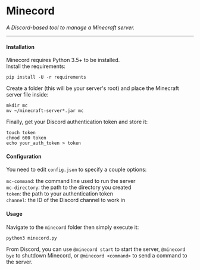 Minecord
========

*A Discord-based tool to manage a Minecraft server.*

---

#### Installation

Minecord requires Python 3.5+ to be installed.  
Install the requirements:

```
pip install -U -r requirements
```

Create a folder (this will be your server's root) and place the Minecraft
server file inside:

```
mkdir mc
mv ~/minecraft-server*.jar mc
```

Finally, get your Discord authentication token and store it:

```
touch token
chmod 600 token
echo your_auth_token > token
```

#### Configuration

You need to edit `config.json` to specify a couple options:

`mc-command`: the command line used to run the server  
`mc-directory`: the path to the directory you created  
`token`: the path to your authentication token  
`channel`: the ID of the Discord channel to work in  

#### Usage

Navigate to the `minecord` folder then simply execute it:

```
python3 minecord.py
```

From Discord, you can use `@minecord start` to start the server, `@minecord
bye` to shutdown Minecord, or `@minecord <command>` to send a command to the
server.
